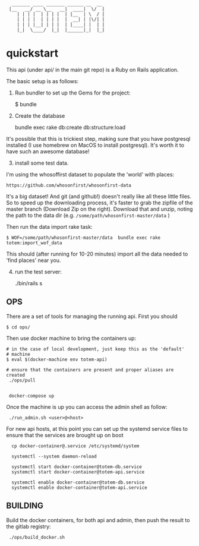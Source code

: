 ```
  _______ ____ _______ ______ __  __
 |__   __/ __ \__   __|  ____|  \/  |
    | | | |  | | | |  | |__  | \  / |
    | | | |  | | | |  |  __| | |\/| |
    | | | |__| | | |  | |____| |  | |
    |_|  \____/  |_|  |______|_|  |_|

```

quickstart
==========

This api (under api/ in the main git repo) is a Ruby on Rails application.

The basic setup is as follows:

1) Run bundler to set up the Gems for the project:

    $ bundle

2) Create the database

    bundle exec rake db:create db:structure:load

It's possible that this is trickiest step, making sure that you have
postgresql installed (I use homebrew on MacOS to install postgresql).
It's worth it to have such an awesome database!


3) install some test data. 

I'm using the whosoffirst dataset to populate the 'world' with places:

    https://github.com/whosonfirst/whosonfirst-data


It's a big dataset! And git (and github!) doesn't really like all these little files.
So to speed up the downloading process, it's faster to grab the zipfile
of the master branch (Download Zip on the right). Download that and
unzip, noting the path to the data dir (e.g. `/some/path/whosonfirst-master/data` )

Then run the data import rake task:

    $ WOF=/some/path/whosonfirst-master/data  bundle exec rake totem:import_wof_data

This should (after running for 10-20 minutes) import all the data needed
to 'find places' near you.

4) run the test server:

    ./bin/rails s

OPS
---
There are a set of tools for managing the running api. First you should
```
$ cd ops/
```

Then use docker machine to bring the containers up:

```
# in the case of local development, just keep this as the 'default'
# machine
$ eval $(docker-machine env totem-api)

# ensure that the containers are present and proper aliases are created
 ./ops/pull


 docker-compose up
```

Once the machine is up you can access the admin shell as follow:

```
 ./run_admin.sh <user>@<host>
```

For new api hosts, at this point you can set up the systemd service
files to ensure that the services are brought up on boot

```
  cp docker-container@.service /etc/systemd/system

  systemctl --system daemon-reload

  systemctl start docker-container@totem-db.service
  systemctl start docker-container@totem-api.service

  systemctl enable docker-container@totem-db.service
  systemctl enable docker-container@totem-api.service

```

BUILDING
--------
Build the docker containers, for both api and admin, then push the
result to the gitlab registry:

```
 ./ops/build_docker.sh
```

